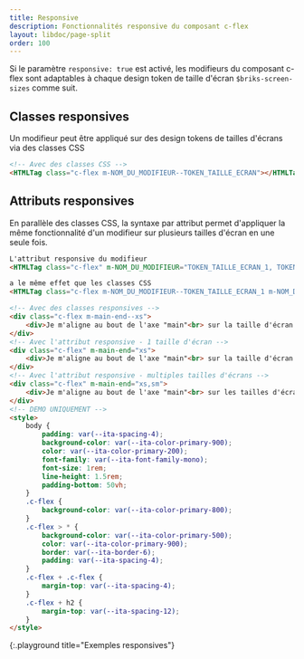 ```yaml
---
title: Responsive
description: Fonctionnalités responsive du composant c-flex
layout: libdoc/page-split
order: 100
---
```

Si le paramètre `responsive: true` est activé, les modifieurs du composant c-flex sont adaptables à chaque design token de taille d'écran `$briks-screen-sizes` comme suit.

## Classes responsives

Un modifieur peut être appliqué sur des design tokens de tailles d'écrans via des classes CSS

```html
<!-- Avec des classes CSS -->
<HTMLTag class="c-flex m-NOM_DU_MODIFIEUR--TOKEN_TAILLE_ECRAN"></HTMLTag>
```

## Attributs responsives

En parallèle des classes CSS, la syntaxe par attribut permet d'appliquer la même fonctionnalité d'un modifieur sur plusieurs tailles d'écran en une seule fois.

```html
L'attribut responsive du modifieur
<HTMLTag class="c-flex" m-NOM_DU_MODIFIEUR="TOKEN_TAILLE_ECRAN_1, TOKEN_TAILLE_ECRAN_2, TOKEN_TAILLE_ECRAN_3"></HTMLTag>

a le même effet que les classes CSS
<HTMLTag class="c-flex m-NOM_DU_MODIFIEUR--TOKEN_TAILLE_ECRAN_1 m-NOM_DU_MODIFIEUR--TOKEN_TAILLE_ECRAN_2 m-NOM_DU_MODIFIEUR--TOKEN_TAILLE_ECRAN_3"></HTMLTag>
```

```html
<!-- Avec des classes responsives -->
<div class="c-flex m-main-end--xs">
    <div>Je m'aligne au bout de l'axe "main"<br> sur la taille d'écran xs<br> via des classes CSS</div>
</div>
<!-- Avec l'attribut responsive - 1 taille d'écran -->
<div class="c-flex" m-main-end="xs">
    <div>Je m'aligne au bout de l'axe "main"<br> sur la taille d'écran xs<br> via l'attribut responsive</div>
</div>
<!-- Avec l'attribut responsive - multiples tailles d'écrans -->
<div class="c-flex" m-main-end="xs,sm">
    <div>Je m'aligne au bout de l'axe "main"<br> sur les tailles d'écran xs et sm<br> via l'attribut responsive</div>
</div>
<!-- DEMO UNIQUEMENT -->
<style>
    body {
        padding: var(--ita-spacing-4);
        background-color: var(--ita-color-primary-900);
        color: var(--ita-color-primary-200);
        font-family: var(--ita-font-family-mono);
        font-size: 1rem;
        line-height: 1.5rem;
        padding-bottom: 50vh;
    }
    .c-flex {
        background-color: var(--ita-color-primary-800);
    }
    .c-flex > * {
        background-color: var(--ita-color-primary-500);
        color: var(--ita-color-primary-900);
        border: var(--ita-border-6);
        padding: var(--ita-spacing-4);
    }
    .c-flex + .c-flex {
        margin-top: var(--ita-spacing-4);
    }
    .c-flex + h2 {
        margin-top: var(--ita-spacing-12);
    }
</style>
```
{:.playground title="Exemples responsives"}